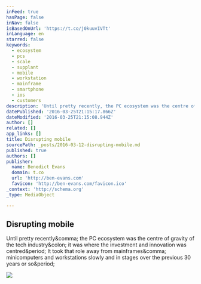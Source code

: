 ```yaml
---
inFeed: true
hasPage: false
inNav: false
isBasedOnUrl: 'https://t.co/j0kuuvIVTt'
inLanguage: en
starred: false
keywords:
  - ecosystem
  - pcs
  - scale
  - supplant
  - mobile
  - workstation
  - mainframe
  - smartphone
  - ios
  - customers
description: 'Until pretty recently, the PC ecosystem was the centre of gravity of the tech industry: it was where the investment and innovation was centred. It took that role away from mainframes, minicomputers and workstations slowly and in stages over the previous 30 years or so.'
datePublished: '2016-03-25T21:15:17.866Z'
dateModified: '2016-03-25T21:15:08.944Z'
author: []
related: []
app_links: []
title: Disrupting mobile
sourcePath: _posts/2016-03-12-disrupting-mobile.md
published: true
authors: []
publisher:
  name: Benedict Evans
  domain: t.co
  url: 'http://ben-evans.com'
  favicon: 'http://ben-evans.com/favicon.ico'
_context: 'http://schema.org'
_type: MediaObject

---
```

<article style=""><h1>Disrupting mobile</h1><p>Until pretty recently&amp;comma; the PC ecosystem was the centre of gravity of the tech industry&amp;colon; it was where the investment and innovation was centred&amp;period; It took that role away from mainframes&amp;comma; minicomputers and workstations slowly and in stages over the previous 30 years or so&amp;period;</p></article>

![](https://the-grid-user-content.s3-us-west-2.amazonaws.com/85771d81-a547-4e78-a8a3-e4759cd788ee.jpg)